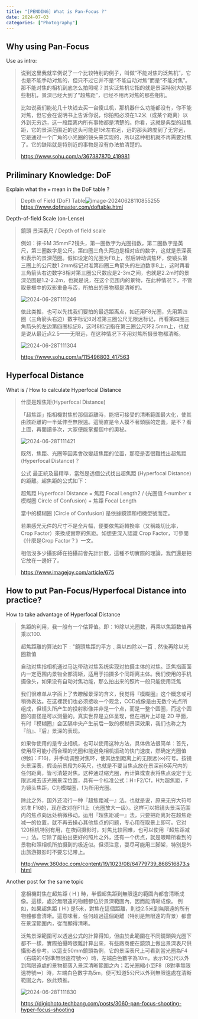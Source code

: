 ```yaml
---
title: "[PENDING] What is Pan-Focus ?"
date: 2024-07-03
categories: ["Photography"]
---
```










## Why using Pan-Focus

Use as intro:

>   说到这里我就举例说了一个比较特别的例子，叫做“不能对焦的泛焦机”，它也是不能手动对焦的，但只不过它并不是“不能自动对焦”而是“不能对焦”。那不能对焦的相机到底怎么拍照呢？其实泛焦机它指的就是景深特别大的那些相机，景深已经大到了“超焦距”，已经不用再对焦的那些相机。
>
>   比如说我们能花几十块钱去买一台傻瓜机，那机器什么功能都没有，你不能对焦，但它会在说明书上告诉你说，你拍照必须在1.2米（或某个距离）以外到无穷远，这一段距离内所有事物都是清楚的。你看，这就是典型的超焦距，它的景深范围近的这头可能是1米左右远，远的那头跨度到了无穷远，它是通过一个广角的小光圈的镜头来实现的，所以这种相机就不再需要对焦了。它的缺陷就是特别近的事物是没有办法拍清楚的。
>
>   https://www.sohu.com/a/367387870_419981





## Priliminary Knowledge: DoF

Explain what the `∞` mean in the DoF table ?

>   Depth of Field (DoF) Table![image-20240628110855255](image-20240628110855255.png)https://www.dofmaster.com/doftable.html



Depth-of-field Scale (on-Lense)

>   鏡頭 景深表尺 / Depth of field scale
>
>   例如：徕卡M 35mmF2镜头，第一圈数字为光圈指数，第二圈数字是英尺，第三圈数字是公尺，第四圈三角头两边是相对应的数字，这就是景深表和表示的景深范圈。假如设定的光圈为F8上，然后转动调焦环，使镜头第三圈上的公尺数1.2mm标记对准第四圈三角箭头的左边数字8上，这时再看三角箭头右边数字8相对第三圈公尺数应是2-3m之间，也就是2.2m时的景深范围是1.2-2.2m，也就是说，在这个范围内的景物，在此种情况下，不管取景框中的双影重叠与否，所拍出的景物都是清晰的。
>
>   ![2024-06-28T111246](2024-06-28T111246.jpg)
>
>   依此类推，也可以先找我们要拍的最远距离点，如还用F8光圈，先用第四圈（三角箭头右边）数字标记8对准第三圈公尺无限远标记，再看第四圈三角箭头的左边第四圈标记8，这时8标记指在第三圈公尺环2.5mm上，也就是说从最近点2.5——无限远，在这种情况下不用对焦所摄景物都清晰。
>
>   ![2024-06-28T111304](2024-06-28T111304.jpg)
>
>   https://www.sohu.com/a/115496803_417563









## Hyperfocal Distance

What is / How to calculate Hyperfocal Distance

>   什麼是超焦距(Hyperfocal Distance)
>
>   「超焦距」指相機對焦於那個距離時，能把可接受的清晰範圍最大化，使其由該距離的一半延伸至無限遠。這簡直是令人摸不著頭腦的定義，是不？看上圖，再閱讀多次，大家便能掌握個中的奧秘。
>
>   ![2024-06-28T111421](2024-06-28T111421.jpg)
>
>   既然，焦距、光圈等因素會改變超焦距的位置，那麼是否很難找出超焦距 (Hyperfocal Distance)？
>
>   公式
>   最正統及最精準，當然是透個公式找出超焦距 (Hyperfocal Distance) 的距離。超焦距的公式如下：
>
>   超焦距 Hyperfocal Distance = 焦距 Focal Length2 / (光圈值 f-number x 模糊圈 Circle of Confusion) + 焦距 Focal Length
>
>   當中的模糊圈 (Circle of Confusion) 是依據鏡頭和相機型號而定。
>
>   若果感光元件的尺寸不是全片幅，便要依焦距轉換率（又稱栽切比率，Crop Factor）來換成實際的焦距。如想更深入認識 Crop Factor，可參閱《什麼是Crop Factor？》一文。
>
>   相信沒多少攝影師在拍攝前會先計計數，這種不切實際的理論，我們還是把它放在一邊好了。
>
>   https://www.imagejoy.com/article/675











## How to put Pan-Focus/Hyperfocal Distance into practice?

How to take advantage of Hyperfocal Distance

>   焦距的利用，我一般有一个估算值。即：16除以光圈数，再乘以焦距数值再乘以100.
>
>   超焦距離的算法如下﹕"鏡頭焦距的平方﹑乘以四除以一百﹑然後再除以光圈數值
>
>   自动对焦指相机通过马达带动对焦系统实现对拍摄主体的对焦。泛焦指画面内一定范围内景物全部清晰，适用于拍摄多个同距离主体。我们使用的手机摄像头，如果没有自动对焦功能，那么拍出来的照片一般只能使用泛焦
>
>   我们很难单从字面上了去瞭解景深的含义，我觉得『模糊圈』这个概念或可稍微表达。在这裡我们也必须接收一个观念，CCD成像是由无数个光点所组成，但镜头所产生的投射影像并非是一个点，而是一整个圆圈，而这个圆圈的直径是可以测量的。真实世界是立体呈现，但在相片上却是 2D 平面，有时『模糊圈』会区隔中央产生前后一致的模糊景深效果，我们也称之为『前』、『后』景深的表现。
>
>   如果你使用的是专业相机，也可以使用这种方法，具体做法很简单：首先，使用尽可能小而合理的光圈和能避免相机振动的快门速度，然确定光圈值(例如：F16)，并手动调整对焦环，使其达到距离上的无限远(∞)符号。按镜头景深表，假设前景段为8英尺，也就是不要当焦点放在景深前8英尺内的任何距离，皆可清楚对焦。这种通过缩光圈，再计算或查表将焦点设定于无限远减去该光圈景深位置，具有一个标准公式：H=F2/Cf，H为超焦距，F为镜头焦距，C为模糊圈，f为所用光圈。
>
>   除此之外，国外还流行一种『超焦距减一』法。也就是说，原来无穷大符号对准 F16的，现在改对在F11上（光圈放大一级）。这样可以把镜头景深范围内的焦点向远处稍微移动。运用『超焦距减一』法，只要把距离对在超焦距减一的位置，就不再去操心其他焦点的问题，专心用在取景上即可。它对120相机特别有用，在夜间摄影时，对焦比较困难，也可以使用『超焦距减一』法。它除了能拍出更好的照片之外，还有一个优点，就是眼睛所看到的景物和照相机所拍摄到的极近似。但须注意，耍尽可能用三脚架，特别是外出旅游摄影时不要忘记带上。
>
>   http://www.360doc.com/content/19/1023/08/64779739_868516873.shtml

Another post for the same topic

>   當相機對焦在超焦距 ( H ) 時，半個超焦距到無限遠的範圍內都會清晰成像。這樣，處於無限遠的物體都位於景深範圍內，因而能清晰成像。
>   例如，如果超焦距 ( H ) 是5米，對焦在這個距離，則從2.5米到無限遠的所有物體都會清晰。這意味著，任何超過這個距離（特別是無限遠的背景）都會在景深範圍內，從而顯得清晰。
>
>
>   泛焦景深範圍可以透過公式的計算得知，但由於此範圍在不同鏡頭與光圈下都不一樣，實際拍攝時很難計算出來，有些廠商便在鏡頭上做出景深表尺供攝影者參考。以這支50mm鏡頭為例，它的景深表尺上可看到當光圈為F4（右端的4對準無限遠符號∞）時，左端白色數字為10m，表示10公尺以外到無限遠處的景物都落入景深清晰範圍之內；若光圈縮小至F8（8對準無限遠符號∞）時，左端白色數字為5m，便可知道5公尺以外到無限遠處在清晰範圍之內，依此類推。
>
>   ![2024-06-28T111830](2024-06-28T111830.jpg)
>
>   https://digiphoto.techbang.com/posts/3060-pan-focus-shooting-hyper-focus-shooting

